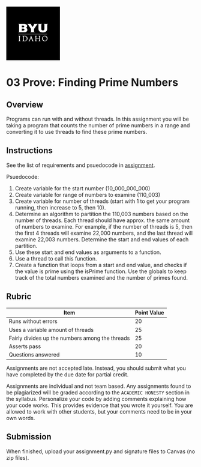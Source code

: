![](../../banner.png)

# 03 Prove: Finding Prime Numbers

## Overview

Programs can run with and without threads.  In this assignment you will be taking a program that counts the number of prime numbers in a range and converting it to use threads to find these prime numbers.

## Instructions

See the list of requirements and psuedocode in [assignment](assignment.py).

Psuedocode: 
1. Create variable for the start number (10_000_000_000)
2. Create variable for range of numbers to examine (110_003)
3. Create variable for number of threads (start with 1 to get your program running,
   then increase to 5, then 10).
4. Determine an algorithm to partition the 110,003 numbers based on 
    the number of threads. Each thread should have approx. the same amount
    of numbers to examine. For example, if the number of threads is
    5, then the first 4 threads will examine 22,000 numbers, and the
    last thread will examine 22,003 numbers. Determine the start and
    end values of each partition.
5. Use these start and end values as arguments to a function.
6. Use a thread to call this function.
7. Create a function that loops from a start and end value, and checks
   if the value is prime using the isPrime function. Use the globals
   to keep track of the total numbers examined and the number of primes
   found. 

## Rubric

Item | Point Value
--- | ---
Runs without errors | 20
Uses a variable amount of threads | 25
Fairly divides up the numbers among the threads | 25
Asserts pass | 20
Questions answered | 10

Assignments are not accepted late. Instead, you should submit what you have completed by the due date for partial credit.

Assignments are individual and not team based.  Any assignments found to be plagiarized will be graded according to the `ACADEMIC HONESTY` section in the syllabus. Personalize your code by adding comments explaining how your code works. This provides evidence that you wrote it yourself. You are allowed to work with other students, but your comments need to be in your own words.

## Submission

When finished, upload your assignment.py and signature files to Canvas (no zip files).

